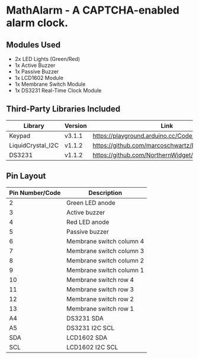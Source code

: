 # MathAlarm - A CAPTCHA-enabled alarm clock.

## Modules Used

- 2x LED Lights (Green/Red)
- 1x Active Buzzer
- 1x Passive Buzzer
- 1x LCD1602 Module
- 1x Membrane Switch Module
- 1x DS3231 Real-Time Clock Module

## Third-Party Libraries Included

| Library           | Version | Link                                               |
| ----------------- | ------- | -------------------------------------------------- |
| Keypad            | v3.1.1  | https://playground.arduino.cc/Code/Time            |
| LiquidCrystal_I2C | v1.1.2  | https://github.com/marcoschwartz/LiquidCrystal_I2C |
| DS3231            | v1.1.2  | https://github.com/NorthernWidget/DS3231           |

## Pin Layout

| Pin Number/Code | Description              |
| --------------- | ------------------------ |
| 2               | Green LED anode          |
| 3               | Active buzzer            |
| 4               | Red LED anode            |
| 5               | Passive buzzer           |
| 6               | Membrane switch column 4 |
| 7               | Membrane switch column 3 |
| 8               | Membrane switch column 2 |
| 9               | Membrane switch column 1 |
| 10              | Membrane switch row 4    |
| 11              | Membrane switch row 3    |
| 12              | Membrane switch row 2    |
| 13              | Membrane switch row 1    |
| A4              | DS3231 SDA               |
| A5              | DS3231 I2C SCL           |
| SDA             | LCD1602 SDA              |
| SCL             | LCD1602 I2C SCL          |
